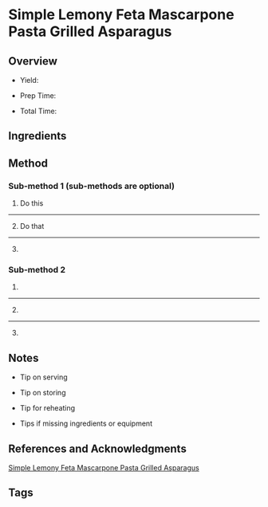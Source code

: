 # Simple Lemony Feta Mascarpone Pasta Grilled Asparagus

## Overview

- Yield:

- Prep Time:

- Total Time:

## Ingredients



## Method

### Sub-method 1 (sub-methods are optional)

1. Do this
---
2. Do that
---
3.

### Sub-method 2

1.
---
2.
---
3.

## Notes

- Tip on serving

- Tip on storing

- Tip for reheating

- Tips if missing ingredients or equipment

## References and Acknowledgments

[Simple Lemony Feta Mascarpone Pasta Grilled Asparagus](https://www.halfbakedharvest.com/simple-lemony-feta-mascarpone-pasta-grilled-asparagus/)

## Tags


